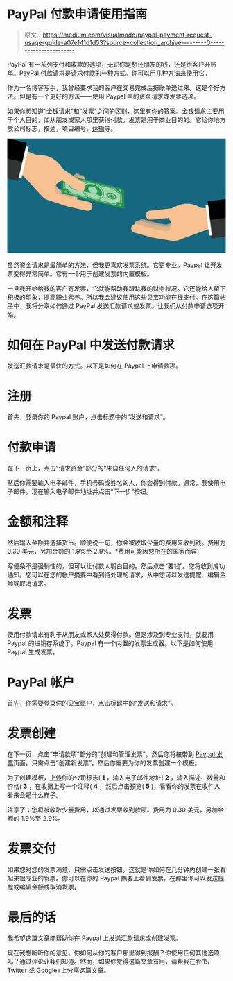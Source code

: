 # PayPal 付款申请使用指南

> 原文：<https://medium.com/visualmodo/paypal-payment-request-usage-guide-a07e141d1d53?source=collection_archive---------0----------------------->

PayPal 有一系列支付和收款的选项，无论你是想还朋友的钱，还是给客户开账单。PayPal 付款请求是请求付款的一种方式。你可以用几种方法来使用它。

作为一名博客写手，我曾经要求我的客户在交易完成后把账单送过来。这是个好方法。但是有一个更好的方法——使用 Paypal 中的资金请求或发票选项。

如果你想知道“金钱请求”和“发票”之间的区别，这里有你的答案。金钱请求主要用于个人目的，如从朋友或家人那里获得付款。发票是用于商业目的的。它给你地方放公司标志，描述，项目编号，[运输](https://visualmodo.com/)等。

![](img/b69498277015a3cb4f8e7ef9687decee.png)

虽然资金请求是最简单的方法，但我更喜欢发票系统。它更专业。Paypal 让开发票变得异常简单。它有一个用于创建发票的内置模板。

一旦我开始给我的客户寄发票，它就能帮助我跟踪我的财务状况。它还能给人留下积极的印象，提高职业素养。所以我会建议使用这些贝宝功能在线支付。在这篇[帖子](https://visualmodo.com/blog/)中，我将分享如何通过 PayPal 发送汇款请求或发票。让我们从付款申请选项开始。

# 如何在 PayPal 中发送付款请求

发送汇款请求是最快的方式。以下是如何在 Paypal 上申请款项。

# 注册

首先，登录你的 Paypal 账户，点击标题中的“发送和请求”。

# 付款申请

在下一页上，点击“请求资金”部分的“来自任何人的请求”。

然后你需要输入电子邮件，手机号码或姓名的人，你会得到付款。通常，我使用电子邮件。现在输入电子邮件地址并点击“下一步”按钮。

# 金额和注释

然后输入金额并选择货币。顺便说一句，你会被收取少量的费用来收到钱。费用为 0.30 美元，另加金额的 1.9%至 2.9%。*费用可能因您所在的国家而异)

写便条不是强制性的，但可以让付款人明白目的。然后点击“要钱”。您将收到成功通知。您可以在您的帐户摘要中看到待处理的请求，从中您可以发送提醒、编辑金额或取消请求。

# 发票

使用付款请求有利于从朋友或家人处获得付款。但是涉及到专业支付，就要用 Paypal 的进销存系统了。Paypal 有一个内置的发票生成器。以下是如何使用 Paypal 生成发票。

# PayPal 帐户

首先，你需要登录你的贝宝账户，点击标题中的“发送和请求”。

# 发票创建

在下一页，点击“申请款项”部分的“创建和管理发票”。然后您将被带到 [Paypal 发票](https://www.paypal.com/invoice/)页面。只需点击“创建新发票”。然后你需要为你的发票创建一个模板。

为了创建模板，[上传](https://awards.visualmodo.com/)你的公司标志( **1** ，输入电子邮件地址( **2** ，输入描述、数量和价格( **3** ，在收据上写一个注释( **4** ，然后点击预览( **5** )，看看你的发票在收件人看来会是什么样子。

注意了；您将被收取少量费用，以通过发票收到款项。费用为 0.30 美元，另加金额的 1.9%至 2.9%。

# 发票交付

如果您对您的发票满意，只需点击发送按钮。这就是你如何在几分钟内创建一张看起来很专业的发票。你可以在你的 Paypal 摘要上看到发票，在那里你可以发送提醒或编辑金额或取消发票。

# 最后的话

我希望这篇文章能帮助你在 Paypal 上发送汇款请求或创建发票。

现在我想听听你的意见。你如何从你的客户那里得到报酬？你使用任何其他选项吗？通过评论让我们知道。然而，如果你觉得这篇文章有用，请帮我在脸书、Twitter 或 Google+上分享这篇文章。